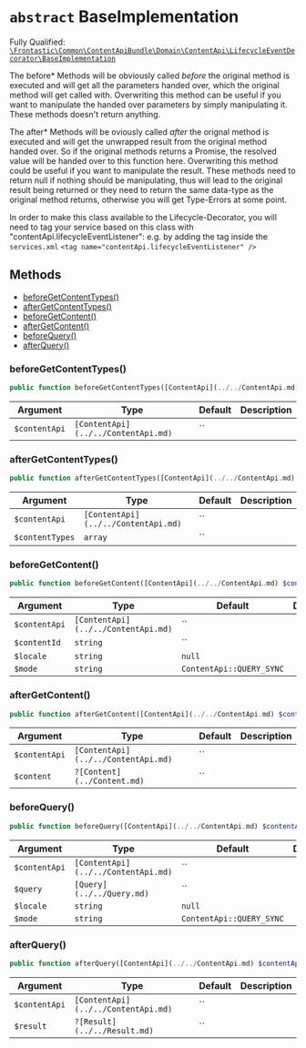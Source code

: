 # `abstract`  BaseImplementation

Fully Qualified: [`\Frontastic\Common\ContentApiBundle\Domain\ContentApi\LifecycleEventDecorator\BaseImplementation`](../../../../../../src/php/ContentApiBundle/Domain/ContentApi/LifecycleEventDecorator/BaseImplementation.php)


The before* Methods will be obviously called *before* the original method is
executed and will get all the parameters handed over, which the original
method will get called with. Overwriting this method can be useful if you want
to manipulate the handed over parameters by simply manipulating it. These
methods doesn't return anything.

The after* Methods will be oviously called *after* the orignal method is
executed and will get the unwrapped result from the original method handed
over. So if the original methods returns a Promise, the resolved value will be
handed over to this function here. Overwriting this method could be useful if
you want to manipulate the result. These methods need to return null if
nothing should be manipulating, thus will lead to the original result being
returned or they need to return the same data-type as the original method
returns, otherwise you will get Type-Errors at some point.

In order to make this class available to the Lifecycle-Decorator, you will
need to tag your service based on this class with
"contentApi.lifecycleEventListener": e.g. by adding the tag inside the
`services.xml` ``` <tag name="contentApi.lifecycleEventListener" /> ```

## Methods

* [beforeGetContentTypes()](#beforeGetContentTypes)
* [afterGetContentTypes()](#afterGetContentTypes)
* [beforeGetContent()](#beforeGetContent)
* [afterGetContent()](#afterGetContent)
* [beforeQuery()](#beforeQuery)
* [afterQuery()](#afterQuery)


### beforeGetContentTypes()


```php
public function beforeGetContentTypes([ContentApi](../../ContentApi.md) $contentApi): void
```






Argument|Type|Default|Description
--------|----|-------|-----------
`$contentApi`|`[ContentApi](../../ContentApi.md)`|``|

### afterGetContentTypes()


```php
public function afterGetContentTypes([ContentApi](../../ContentApi.md) $contentApi, array $contentTypes): ?array
```






Argument|Type|Default|Description
--------|----|-------|-----------
`$contentApi`|`[ContentApi](../../ContentApi.md)`|``|
`$contentTypes`|`array`|``|

### beforeGetContent()


```php
public function beforeGetContent([ContentApi](../../ContentApi.md) $contentApi, string $contentId, string $locale = null, string $mode = ContentApi::QUERY_SYNC): void
```






Argument|Type|Default|Description
--------|----|-------|-----------
`$contentApi`|`[ContentApi](../../ContentApi.md)`|``|
`$contentId`|`string`|``|
`$locale`|`string`|`null`|
`$mode`|`string`|`ContentApi::QUERY_SYNC`|

### afterGetContent()


```php
public function afterGetContent([ContentApi](../../ContentApi.md) $contentApi, ?[Content](../Content.md) $content): ?[Content](../Content.md)
```






Argument|Type|Default|Description
--------|----|-------|-----------
`$contentApi`|`[ContentApi](../../ContentApi.md)`|``|
`$content`|`?[Content](../Content.md)`|``|

### beforeQuery()


```php
public function beforeQuery([ContentApi](../../ContentApi.md) $contentApi, [Query](../../Query.md) $query, string $locale = null, string $mode = ContentApi::QUERY_SYNC): void
```






Argument|Type|Default|Description
--------|----|-------|-----------
`$contentApi`|`[ContentApi](../../ContentApi.md)`|``|
`$query`|`[Query](../../Query.md)`|``|
`$locale`|`string`|`null`|
`$mode`|`string`|`ContentApi::QUERY_SYNC`|

### afterQuery()


```php
public function afterQuery([ContentApi](../../ContentApi.md) $contentApi, ?[Result](../../Result.md) $result): ?[Result](../../Result.md)
```






Argument|Type|Default|Description
--------|----|-------|-----------
`$contentApi`|`[ContentApi](../../ContentApi.md)`|``|
`$result`|`?[Result](../../Result.md)`|``|

